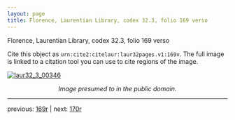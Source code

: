 ```yaml
---
layout: page
title: Florence, Laurentian Library, codex 32.3, folio 169 verso
---
```


Florence, Laurentian Library, codex 32.3, folio 169 verso

Cite this object as `urn:cite2:citelaur:laur32pages.v1:169v`.  The full image is linked to a citation tool you can use to cite regions of the image.

[![laur32_3_00346](http://www.homermultitext.org/iipsrv?IIIF=/project/homer/pyramidal/deepzoom/citelaur/laur32imgs/v1/laur32_3_00346.tif/full/800,/0/default.jpg)](http://www.homermultitext.org/ict2/?urn=urn:cite2:citelaur:laur32imgs.v1:laur32_3_00346) 

<p style="text-align: center; font-style: italic;">Image presumed to in the public domain.</p>

---

previous: [169r](../169r/) | next: [170r](../170r/)